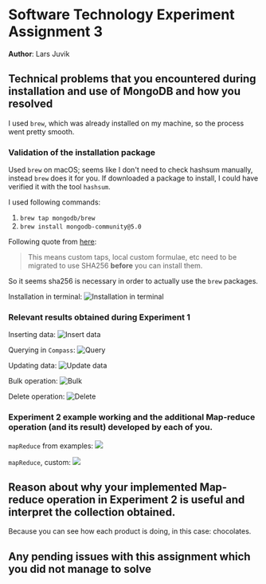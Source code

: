# Software Technology Experiment Assignment 3
__Author__: Lars Juvik

## Technical problems that you encountered during installation and use of MongoDB and how you resolved
I used `brew`, which was already installed on my machine, so the process went pretty smooth.

### Validation of the installation package
Used `brew` on macOS; seems like I don't need to check hashsum manually, instead `brew` does it for you.
If downloaded a package to install, I could have verified it with the tool `hashsum`.

I used following commands:
1. `brew tap mongodb/brew`
2. `brew install mongodb-community@5.0`


Following quote from [here](https://docs.brew.sh/Checksum_Deprecation):
> This means custom taps, local custom formulae, etc need to be migrated to use SHA256 __before__ you can install them.
> 
So it seems sha256 is necessary in order to actually use the `brew` packages.

Installation in terminal:
![Installation in terminal](res/install.png)

### Relevant results obtained during Experiment 1
Inserting data:
![Insert data](res/insert.png)

Querying in `Compass`:
![Query](res/query.png)

Updating data:
![Update data](res/update.png)

Bulk operation:
![Bulk](res/bulk.png)

Delete operation:
![Delete](res/delete.png)

### Experiment 2 example working and the additional Map-reduce operation (and its result) developed by each of you.
`mapReduce` from examples:
![](res/mapReduce.png)

`mapReduce`, custom:
![](res/customMapReduce.png)

## Reason about why your implemented Map-reduce operation in Experiment 2 is useful and interpret the collection obtained.
Because you can see how each product is doing, in this case: chocolates.
## Any pending issues with this assignment which you did not manage to solve
